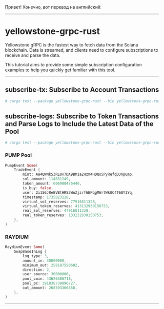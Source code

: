 Привет! Конечно, вот перевод на английский:

---

# yellowstone-grpc-rust

Yellowstone gRPC is the fastest way to fetch data from the Solana blockchain. Data is streamed, and clients need to configure subscriptions to receive and parse the data.

This tutorial aims to provide some simple subscription configuration examples to help you quickly get familiar with this tool.

---

## subscribe-tx: Subscribe to Account Transactions

```bash
# cargo test --package yellowstone-grpc-rust --bin yellowstone-grpc-rust -- subscribe_tx::subscribe_tx_tests::test_subscribe_tx --exact --show-output
```

## subscribe-logs: Subscribe to Token Transactions and Parse Logs to Include the Latest Data of the Pool

```bash
# cargo test --package yellowstone-grpc-rust --bin yellowstone-grpc-rust -- subscribe_logs::subscribe_tx_tests --show-output
```

### PUMP Pool

```rust
PumpEvent Some(
    TradeEvent {
        mint: Aa4QWNkS3RLUv7DA9BM1a2Hzm4HDQo5PyRefqDJnpump,
        sol_amount: 114631249,
        token_amount: 606908476440,
        is_buy: false,
        user: 2i1S6JReBVBtHRS3WnZjzrf6EPqgMWrtWkUC4T68Y1Yq,
        timestamp: 1735823228,
        virtual_sol_reserves: 77916811328,
        virtual_token_reserves: 413132930150753,
        real_sol_reserves: 47916811328,
        real_token_reserves: 133232930150753,
    },
)
```

### RAYDIUM

```rust
RaydiumEvent Some(
    SwapBaseInLog {
        log_type: 3,
        amount_in: 30000000,
        minimum_out: 258187550602,
        direction: 2,
        user_source: 30000000,
        pool_coin: 43626306718,
        pool_pc: 391838738896727,
        out_amount: 268593366858,
    },
)
```

---
